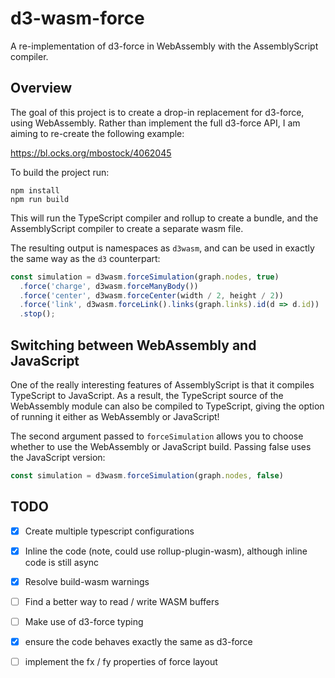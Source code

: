 # d3-wasm-force

A re-implementation of d3-force in WebAssembly with the AssemblyScript compiler.

## Overview

The goal of this project is to create a drop-in replacement for d3-force, using WebAssembly. Rather than implement the full d3-force API, I am aiming to re-create the following example:

https://bl.ocks.org/mbostock/4062045

To build the project run:

```
npm install
npm run build
```

This will run the TypeScript compiler and rollup to create a bundle, and the AssemblyScript compiler to create a separate wasm file.

The resulting output is namespaces as `d3wasm`, and can be used in exactly the same way as the `d3` counterpart:

~~~javascript
const simulation = d3wasm.forceSimulation(graph.nodes, true)
  .force('charge', d3wasm.forceManyBody())
  .force('center', d3wasm.forceCenter(width / 2, height / 2))
  .force('link', d3wasm.forceLink().links(graph.links).id(d => d.id))
  .stop();
~~~

## Switching between WebAssembly and JavaScript

One of the really interesting features of AssemblyScript is that it compiles TypeScript to JavaScript. As a result, the TypeScript source of the WebAssembly module can also be compiled to TypeScript, giving the option of running it either as WebAssembly or JavaScript!

The second argument passed to `forceSimulation` allows you to choose whether to use the WebAssembly or JavaScript build. Passing false uses the JavaScript version:

~~~javascript
const simulation = d3wasm.forceSimulation(graph.nodes, false)
~~~

## TODO

- [x] Create multiple typescript configurations
- [x] Inline the code (note, could use rollup-plugin-wasm), although inline code is still async
- [x] Resolve build-wasm warnings
- [ ] Find a better way to read / write WASM buffers
- [ ] Make use of d3-force typing
- [x] ensure the code behaves exactly the same as d3-force
- [ ] implement the fx / fy properties of force layout

